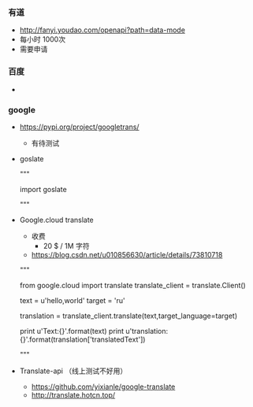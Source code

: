 ### 有道

+ http://fanyi.youdao.com/openapi?path=data-mode
+ 每小时 1000次
+ 需要申请

### 百度

+ 



### google
+ https://pypi.org/project/googletrans/
  + 有待测试

+ goslate

  """

  import goslate

  """

+ Google.cloud translate

  + 收费 
    + 20 $ / 1M 字符
  + https://blog.csdn.net/u010856630/article/details/73810718

  """

  from google.cloud import translate
  translate_client = translate.Client()

  text = u'hello,world'
  target = 'ru'

  translation = translate_client.translate(text,target_language=target)

  print u'Text:{}'.format(text)
  print u'translation:{}'.format(translation['translatedText'])

  """

+ Translate-api （线上测试不好用）

  +  <https://github.com/yixianle/google-translate>
  + <http://translate.hotcn.top/>